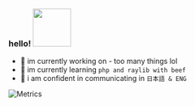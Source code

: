### hello! <img src="https://external-content.duckduckgo.com/iu/?u=http%3A%2F%2Fmedia.giphy.com%2Fmedia%2FnOSjhK6tcFHFe%2Fgiphy.gif&f=1&nofb=1" width="75px">
- 🌷 im currently working on - too many things lol
- 💐 im currently learning `php and raylib with beef`
- 🍋 i am confident in communicating in `日本語 & ENG`

![Metrics](https://metrics.lecoq.io/sme-ek?template=classic&repositories.affiliations=contributor&base.header=0&base.activity=0&base.community=0&base.repositories=0&base.metadata=0&languages=1&stars=1&activity=1&languages.limit=8&languages.colors=github&languages.threshold=0%25&stars.limit=4&activity.limit=5&activity.days=14&activity.filter=all&activity.visibility=public&activity.timestamps=false&config.timezone=America%2FNew_York)
